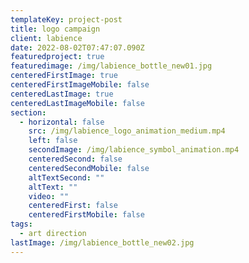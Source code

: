```yaml
---
templateKey: project-post
title: logo campaign
client: labience
date: 2022-08-02T07:47:07.090Z
featuredproject: true
featuredimage: /img/labience_bottle_new01.jpg
centeredFirstImage: true
centeredFirstImageMobile: false
centeredLastImage: true
centeredLastImageMobile: false
section:
  - horizontal: false
    src: /img/labience_logo_animation_medium.mp4
    left: false
    secondImage: /img/labience_symbol_animation.mp4
    centeredSecond: false
    centeredSecondMobile: false
    altTextSecond: ""
    altText: ""
    video: ""
    centeredFirst: false
    centeredFirstMobile: false
tags:
  - art direction
lastImage: /img/labience_bottle_new02.jpg
---
```

